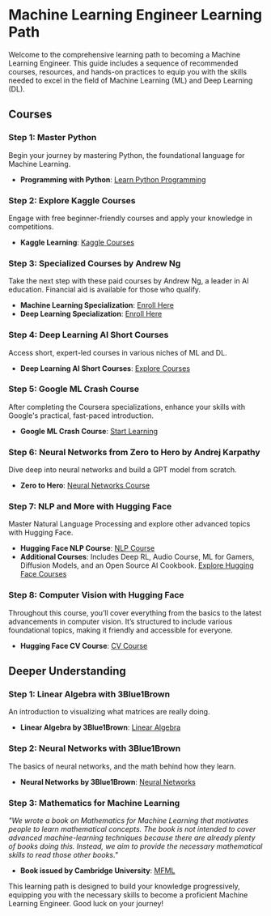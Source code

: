 # Machine Learning Engineer Learning Path

Welcome to the comprehensive learning path to becoming a Machine Learning Engineer. This guide includes a sequence of recommended courses, resources, and hands-on practices to equip you with the skills needed to excel in the field of Machine Learning (ML) and Deep Learning (DL).

## Courses

### Step 1: Master Python
Begin your journey by mastering Python, the foundational language for Machine Learning.
- **Programming with Python**: [Learn Python Programming](https://programming-23.mooc.fi/)

### Step 2: Explore Kaggle Courses
Engage with free beginner-friendly courses and apply your knowledge in competitions.
- **Kaggle Learning**: [Kaggle Courses](https://www.kaggle.com/learn)

### Step 3: Specialized Courses by Andrew Ng
Take the next step with these paid courses by Andrew Ng, a leader in AI education. Financial aid is available for those who qualify.
- **Machine Learning Specialization**: [Enroll Here](https://www.coursera.org/specializations/machine-learning-introduction?utm_medium=sem&utm_source=gg&utm_campaign=B2C_EMEA_machine-learning-introduction_stanford_FTCOF_specializations_country-multiple-set1&campaignid=20858198833&adgroupid=156245838669&device=c&keyword=&matchtype=&network=g&devicemodel=&adposition=&creativeid=686039350515&hide_mobile_promo&gad_source=1&gclid=CjwKCAjwuJ2xBhA3EiwAMVjkVPyVqSsxCXVJIzdpR0tND5X4gBuRp3czZESVvvMOrvedd5RPhGE1hhoCtj0QAvD_BwE)
- **Deep Learning Specialization**: [Enroll Here](https://www.coursera.org/specializations/deep-learning?utm_medium=sem&utm_source=gg&utm_campaign=b2c_emea_deep-learning_deeplearning-ai_ftcof_specializations_arte_feb_24_dr_geo-multi_pmax_gads_lg-all&campaignid=21028581571&adgroupid=&device=c&keyword=&matchtype=&network=x&devicemodel=&adposition=&creativeid=&hide_mobile_promo&gad_source=1&gclid=CjwKCAjwuJ2xBhA3EiwAMVjkVKhiUw3pKSlrbDiUHa7Vm4IgqhRDTyFF-ORCBQq7D2Dxu3pREuaczRoCETAQAvD_BwE)

### Step 4: Deep Learning AI Short Courses
Access short, expert-led courses in various niches of ML and DL.
- **Deep Learning AI Short Courses**: [Explore Courses](https://www.deeplearning.ai/short-courses/)

### Step 5: Google ML Crash Course
After completing the Coursera specializations, enhance your skills with Google's practical, fast-paced introduction.
- **Google ML Crash Course**: [Start Learning](https://developers.google.com/machine-learning/crash-course)

### Step 6: Neural Networks from Zero to Hero by Andrej Karpathy
Dive deep into neural networks and build a GPT model from scratch.
- **Zero to Hero**: [Neural Networks Course](https://karpathy.ai/zero-to-hero.html)

### Step 7: NLP and More with Hugging Face
Master Natural Language Processing and explore other advanced topics with Hugging Face.
- **Hugging Face NLP Course**: [NLP Course](https://huggingface.co/learn/nlp-course/chapter1/1)
- **Additional Courses**: Includes Deep RL, Audio Course, ML for Gamers, Diffusion Models, and an Open Source AI Cookbook. [Explore Hugging Face Courses](https://huggingface.co/learn)

### Step 8: Computer Vision with Hugging Face
Throughout this course, you’ll cover everything from the basics to the latest advancements in computer vision. It’s structured to include various foundational topics, making it friendly and accessible for everyone. 
- **Hugging Face CV Course**: [CV Course](https://huggingface.co/learn/computer-vision-course/unit0/welcome/welcome)

## Deeper Understanding

### Step 1: Linear Algebra with 3Blue1Brown
An introduction to visualizing what matrices are really doing.
- **Linear Algebra by 3Blue1Brown**: [Linear Algebra](https://www.3blue1brown.com/topics/linear-algebra)

### Step 2: Neural Networks with 3Blue1Brown
The basics of neural networks, and the math behind how they learn.
- **Neural Networks by 3Blue1Brown**: [Neural Networks](https://www.3blue1brown.com/topics/neural-networks)

### Step 3: Mathematics for Machine Learning
_"We wrote a book on Mathematics for Machine Learning that motivates people to learn mathematical concepts. The book is not intended to cover advanced machine-learning techniques because there are already plenty of books doing this. Instead, we aim to provide the necessary mathematical skills to read those other books."_
- **Book issued by Cambridge University**: [MFML](https://mml-book.github.io/)

This learning path is designed to build your knowledge progressively, equipping you with the necessary skills to become a proficient Machine Learning Engineer. Good luck on your journey!
